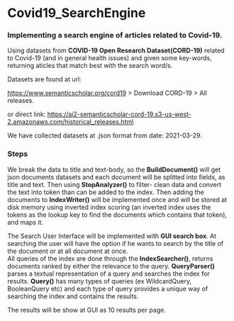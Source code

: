 # Covid19_SearchEngine

### Implementing a search engine of articles related to Covid-19. 

Using datasets from **COVID-19 Open Research Dataset(CORD-19)** related to Covid-19 (and in general health issues) and given some key-words, returning aticles that match best with the search word/s. 

Datasets are found at url: 

https://www.semanticscholar.org/cord19 > Download CORD-19 > All releases.

or direct link: 
https://ai2-semanticscholar-cord-19.s3-us-west-2.amazonaws.com/historical_releases.html

We have collected datasets at .json format from date: 2021-03-29.

### Steps

We break the data to title and text-body, so the **BuildDocument()** will get json documents datasets and each document will be splitted into fields, as title and text. Then using **StopAnalyzer()** to filter- clean data and convert the text into token than can be added to the index. Then adding the documents to **IndexWriter()** will be implemented once and will be stored at disk memory using inverted index scoring (an inverted index uses the tokens as the lookup key to find the documents which contains that token), and maps it.


The Search User Interface will be implemented with **GUI search box**. At searching the user will have the option if he wants to search by the title of the document or at all document at once.  
All queries of the index are done through the **IndexSearcher()**, returns documents ranked by either the relevance to the query.
**QueryParser()** parses a textual representation of a query and searches the index for results. **Query()** has many types of queries (ex WildcardQuery, BooleanQuery etc) and each type of query provides a unique way of searching the index and contains the results.

The results will be show at GUI as 10 results per page.
